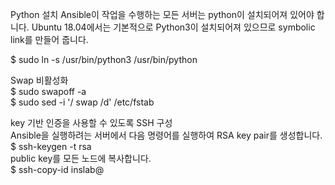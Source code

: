 Python 설치
Ansible이 작업을 수행하는 모든 서버는 python이 설치되어져 있어야 합니다. Ubuntu 18.04에서는 기본적으로 Python3이 설치되어져 있으므로 symbolic link를 만들어 줍니다.    

$ sudo ln -s /usr/bin/python3 /usr/bin/python    

Swap 비활성화    
$ sudo swapoff -a    
$ sudo sed -i '/ swap /d' /etc/fstab    

key 기반 인증을 사용할 수 있도록 SSH 구성    
Ansible을 실행하려는 서버에서 다음 명령어를 실행하여 RSA key pair를 생성합니다.    
$ ssh-keygen -t rsa    
public key를 모든 노드에 복사합니다.    
$ ssh-copy-id inslab@<node-ip-address>   
 
